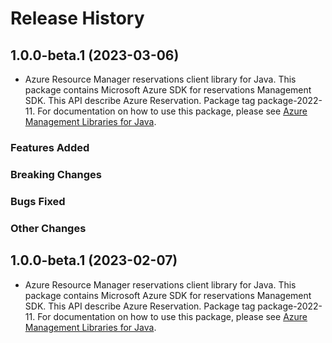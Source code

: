 # Release History

## 1.0.0-beta.1 (2023-03-06)

- Azure Resource Manager reservations client library for Java. This package contains Microsoft Azure SDK for reservations Management SDK. This API describe Azure Reservation. Package tag package-2022-11. For documentation on how to use this package, please see [Azure Management Libraries for Java](https://aka.ms/azsdk/java/mgmt).

### Features Added

### Breaking Changes

### Bugs Fixed

### Other Changes

## 1.0.0-beta.1 (2023-02-07)

- Azure Resource Manager reservations client library for Java. This package contains Microsoft Azure SDK for reservations Management SDK. This API describe Azure Reservation. Package tag package-2022-11. For documentation on how to use this package, please see [Azure Management Libraries for Java](https://aka.ms/azsdk/java/mgmt).
